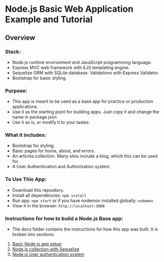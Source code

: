 # Node.js Basic Web Application Example and Tutorial
## Overview
### Stack: 
* Node.js runtime environment and JavaScript programming language.
* Express MVC web framework with EJS templating engine.
* Sequelize ORM with SQLite database. Validations with Express Validator.
* Bootstrap for basic styling.

### Purpose:
* This app is meant to be used as a base app for practice or production applications.  
* Use it as the starting point for building apps. Just copy it and change the name in package.json
* Use it as is, or modify it to your tastes.

### What it includes:
* Bootstrap for styling. 
* Basic pages for home, about, and errors.
* An articles collection. Many sites include a blog, which this can be used for.
* A User Authentication and Authorization system.

### To Use This App:
* Download this repository.
* Install all dependencies: ```npm install```
* Run app: `npm start` or if you have nodemon installed globally: `nodemon`
* View it in the browser: `http://localhost:3000`

### Instructions for how to build a Node.js Base app:
* The docs folder contains the instructions for how this app was built. It is broken into sections:
1. [Basic Node.js app setup](./docs/1-setup.md)
1. [Node.js collection with Sequelize](./docs/2-collection.md)
1. [Node.js User authentication system](./docs/3-authentication.md)
